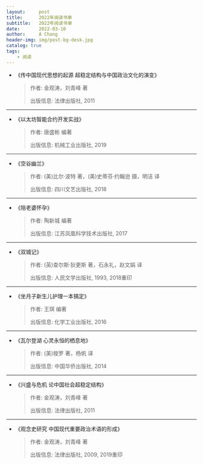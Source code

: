 ```yaml
---
layout:     post
title:      2022年阅读书单
subtitle:   2022年阅读书单
date:       2022-03-10
author:     A Chang
header-img: img/post-bg-desk.jpg
catalog: true
tags:
    - 阅读
---
```



- 《传中国现代思想的起源 超稳定结构与中国政治文化的演变》
    > 作者: 金观涛，刘青峰 著
    > 
    > 出版信息: 法律出版社, 2011

---

- 《以太坊智能合约开发实战》
    > 作者: 唐盛彬 编著
    > 
    > 出版信息: 机械工业出版社, 2019

---

- 《空谷幽兰》
    > 作者: (美)比尔·波特 著，(美)史蒂芬·约翰逊 摄，明洁 译
    > 
    > 出版信息: 四川文艺出版社, 2018

---

- 《陪老婆怀孕》
    > 作者: 陶新城 编著
    > 
    > 出版信息: 江苏凤凰科学技术出版社, 2017

---

- 《双城记》
    > 作者: (英)查尔斯·狄更斯 著，石永礼，赵文娟 译
    > 
    > 出版信息: 人民文学出版社, 1993, 2018重印

---

- 《坐月子新生儿护理一本搞定》
    > 作者: 王琪 编著
    > 
    > 出版信息: 化学工业出版社, 2016

---

- 《瓦尔登湖 心灵永恒的栖息地》
    > 作者: (美)梭罗 著，杨帆 译
    > 
    > 出版信息: 中国华侨出版社, 2014

---

- 《兴盛与危机 论中国社会超稳定结构》
    > 作者: 金观涛，刘青峰 著
    > 
    > 出版信息: 法律出版社, 2011

---

- 《观念史研究 中国现代重要政治术语的形成》
    > 作者: 金观涛，刘青峰 著
    > 
    > 出版信息: 法律出版社, 2009, 2019重印